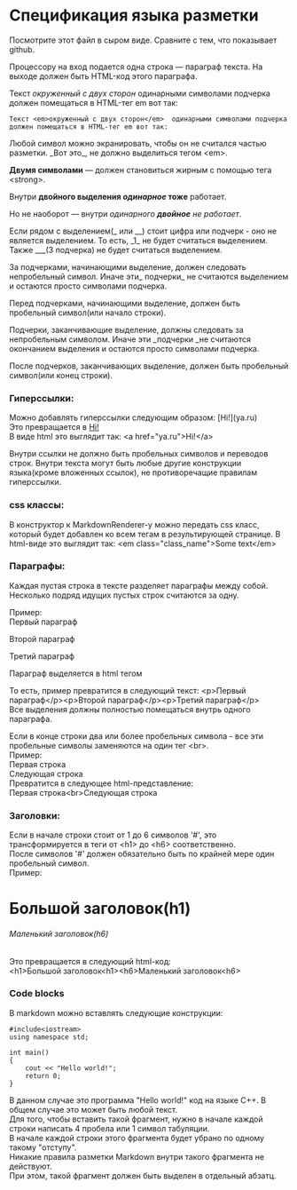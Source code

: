 # Спецификация языка разметки

Посмотрите этот файл в сыром виде. Сравните с тем, что показывает github.

Процессору на вход подается одна строка — параграф текста. 
На выходе должен быть HTML-код этого параграфа.

Текст _окруженный с двух сторон_  одинарными символами подчерка 
должен помещаться в HTML-тег em вот так:

`Текст <em>окруженный с двух сторон</em>  одинарными символами подчерка 
должен помещаться в HTML-тег em вот так:`

Любой символ можно экранировать, чтобы он не считался частью разметки. 
\_Вот это\_, не должно выделиться тегом \<em\>.

__Двумя символами__ — должен становиться жирным с помощью тега \<strong\>.

Внутри __двойного выделения _одинарное_ тоже__ работает.

Но не наоборот — внутри _одинарного __двойное__ не работает_.

Если рядом с выделением(_ или __) стоит цифра или подчерк - оно не является выделением.
То есть, \_1\_ не будет считаться выделением.
Также ___(3 подчерка) не будет считаться выделением.

За подчерками, начинающими выделение, должен следовать непробельный символ. Иначе эти_ подчерки_ не считаются выделением и остаются просто символами подчерка.

Перед подчерками, начинающими выделение, должен быть пробельный символ(или начало строки).

Подчерки, заканчивающие выделение, должны следовать за непробельным символом. Иначе эти \_подчерки \_не считаются окончанием выделения и остаются просто символами подчерка.

После подчерков, заканчивающих выделение, должен быть пробельный символ(или конец строки).

### Гиперссылки:
Можно добавлять гиперссылки следующим образом:
\[Hi!\]\(ya.ru\)  
Это превращается в [Hi!](ya.ru)  
В виде html это выглядит так:
\<a href="ya.ru"\>Hi!\</a\>

Внутри ссылки не должно быть пробельных символов и переводов строк.
Внутри текста могут быть любые другие конструкции языка(кроме вложенных ссылок), не противоречащие правилам гиперссылки.

### css классы:  
В конструктор к MarkdownRenderer-у можно передать css класс, который будет добавлен ко всем тегам в результирующей странице.
В html-виде это выглядит так:
\<em class="class_name"\>Some text\</em\>

### Параграфы:
Каждая пустая строка в тексте разделяет параграфы между собой.
Несколько подряд идущих пустых строк считаются за одну.

Пример:  
Первый параграф
					
Второй параграф

Третий параграф

Параграф выделяется в html тегом <p>
То есть, пример превратится в следующий текст:
\<p\>Первый параграф\</p\>\<p\>Второй параграф\</p><p\>Третий параграф\</p\>  
Все выделения должны полностью помещаться внутрь одного параграфа.

Если в конце строки два или более пробельных символа - все эти пробельные символы заменяются на один тег \<br\>.  
Пример:  
Первая строка  
Следующая строка  
Превратится в следующее html-представление:  
Первая строка\<br\>Следующая строка

### Заголовки:
Если в начале строки стоит от 1 до 6 символов '#', это трансформируется в теги от \<h1\> до \<h6\> соответственно.  
После символов '#' должен обязательно быть по крайней мере один пробельный символ.  
Пример:  
# Большой заголовок(h1)
###### Маленький заголовок(h6)
Это превращается в следующий html-код:  
\<h1\>Большой заголовок\<h1\>\<h6\>Маленький заголовок\<h6\>  

### Сode blocks
В markdown можно вставлять следующие конструкции:

    #include<iostream>
    using namespace std;
    
    int main()
    {
        cout << "Hello world!";
        return 0;
    }

В данном случае это программа "Hello world!" код на языке C++.
В общем случае это может быть любой текст.  
Для того, чтобы вставить такой фрагмент, нужно в начале каждой строки написать 4 пробела или 1 символ табуляции.  
В начале каждой строки этого фрагмента будет убрано по одному такому "отступу".  
Никакие правила разметки Markdown внутри такого фрагмента не действуют.  
При этом, такой фрагмент должен быть выделен в отдельный абзатц.

